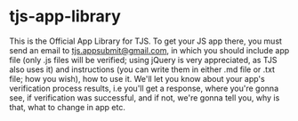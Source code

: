 # tjs-app-library
This is the Official App Library for TJS. To get your JS app there, you must send an email to tjs.appsubmit@gmail.com, in which you should include app file (only .js files will be verified; using jQuery is very appreciated, as TJS also uses it) and instructions (you can write them in either .md file or .txt file; how you wish), how to use it. We'll let you know about your app's verification process results, i.e you'll get a response, where you're gonna see, if verification was successful, and if not, we're gonna tell you, why is that, what to change in app etc.
